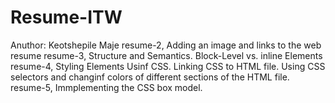 # Resume-ITW
Anuthor: Keotshepile Maje
resume-2, Adding an image and links to the web resume
resume-3, Structure and Semantics. Block-Level vs. inline Elements
resume-4, Styling Elements Usinf CSS. Linking CSS to HTML file. Using CSS selectors and changinf colors of different sections of the HTML file.
resume-5, Immplementing the CSS box model.

